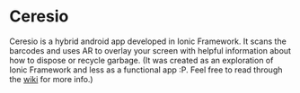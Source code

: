 # Ceresio
Ceresio is a hybrid android app developed in Ionic Framework. It scans the barcodes and uses AR to overlay your screen with helpful information about how to dispose or recycle garbage. (It was created as an exploration of Ionic Framework and less as a functional app :P. Feel free to read through the [wiki](https://github.com/Celina-W/Ceresio/wiki) for more info.)
